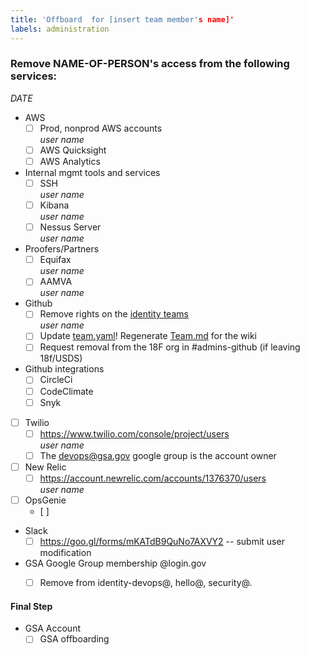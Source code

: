 ```yaml
---
title: 'Offboard  for [insert team member's name]'
labels: administration
---
```


### Remove NAME-OF-PERSON's access from the following services:
_DATE_

- AWS
   - [ ] Prod, nonprod AWS accounts  
   _user name_  
   - [ ] AWS Quicksight
   - [ ] AWS Analytics

- Internal mgmt tools and services  
   - [ ] SSH  
      _user name_ 
   - [ ] Kibana  
      _user name_  
   - [ ] Nessus Server  
      _user name_ 

- Proofers/Partners  
   - [ ] Equifax  
     _user name_ 
   - [ ] AAMVA  
      _user name_  

- Github
   - [ ] Remove rights on the [identity teams](https://github.com/orgs/18F/teams/identity-core/members)  
     _user name_ 
   - [ ] Update [team.yaml](https://github.com/18F/identity-private/blob/master/team/team.yml)! Regenerate [Team.md]() for the wiki
   - [ ] Request removal from the 18F org in #admins-github (if leaving 18f/USDS)  

- Github integrations
   - [ ] CircleCi
   - [ ] CodeClimate
   - [ ] Snyk
        
- [ ] Twilio
   - [ ] https://www.twilio.com/console/project/users  
     _user name_ 
   - [ ] The devops@gsa.gov google group is the account owner
   
- [ ] New Relic
   - [ ] https://account.newrelic.com/accounts/1376370/users  
     _user name_ 
   
- [ ] OpsGenie
   - [ ] 
      
- Slack
   - [ ] https://goo.gl/forms/mKATdB9QuNo7AXVY2 -- submit user modification
   
- GSA Google Group membership  @login.gov  
   - [ ] Remove from identity-devops@, hello@, security@.


#### Final Step
- GSA Account
   - [ ] GSA offboarding
